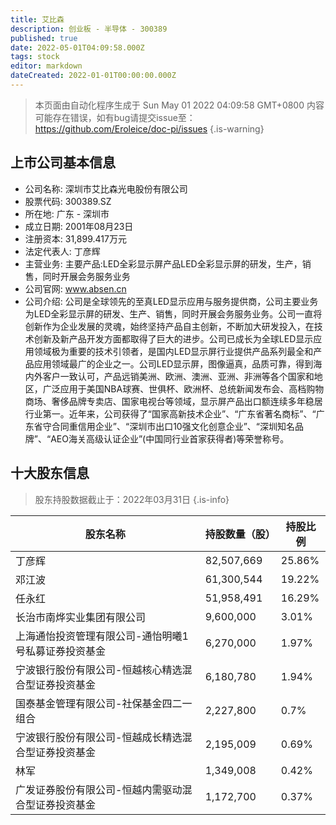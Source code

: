 ```yaml
---
title: 艾比森
description: 创业板 - 半导体 - 300389
published: true
date: 2022-05-01T04:09:58.000Z
tags: stock
editor: markdown
dateCreated: 2022-01-01T00:00:00.000Z
---
```


> 本页面由自动化程序生成于 Sun May 01 2022 04:09:58 GMT+0800
> 内容可能存在错误，如有bug请提交issue至：https://github.com/Eroleice/doc-pi/issues
{.is-warning}

## 上市公司基本信息
- 公司名称: 深圳市艾比森光电股份有限公司
- 股票代码: 300389.SZ
- 所在地: 广东 - 深圳市
- 成立日期: 2001年08月23日
- 注册资本: 31,899.417万元
- 法定代表人: 丁彦辉
- 主营业务: 主要产品:LED全彩显示屏产品LED全彩显示屏的研发，生产，销售，同时开展会务服务业务
- 公司官网: www.absen.cn
- 公司介绍: 公司是全球领先的至真LED显示应用与服务提供商，公司主要业务为LED全彩显示屏的研发、生产、销售，同时开展会务服务业务。公司一直将创新作为企业发展的灵魂，始终坚持产品自主创新，不断加大研发投入，在技术创新及新产品开发方面都取得了巨大的进步。公司已成长为全球LED显示应用领域极为重要的技术引领者，是国内LED显示屏行业提供产品系列最全和产品应用领域最广的企业之一。公司LED显示屏，图像逼真，品质可靠，得到海内外客户一致认可，产品远销美洲、欧洲、澳洲、亚洲、非洲等各个国家和地区，广泛应用于美国NBA球赛、世俱杯、欧洲杯、总统新闻发布会、高档购物商场、奢侈品牌专卖店、国家电视台等领域，显示屏产品出口额连续多年稳居行业第一。近年来，公司获得了“国家高新技术企业”、“广东省著名商标”、“广东省守合同重信用企业”、“深圳市出口10强文化创意企业”、“深圳知名品牌”、“AEO海关高级认证企业”(中国同行业首家获得者)等荣誉称号。


## 十大股东信息
> 股东持股数据截止于：2022年03月31日
{.is-info}

| 股东名称 | 持股数量（股） | 持股比例 |
| --- | --- | --- |
| 丁彦辉 | 82,507,669 | 25.86% |
| 邓江波 | 61,300,544 | 19.22% |
| 任永红 | 51,958,491 | 16.29% |
| 长治市南烨实业集团有限公司 | 9,600,000 | 3.01% |
| 上海通怡投资管理有限公司-通怡明曦1号私募证券投资基金 | 6,270,000 | 1.97% |
| 宁波银行股份有限公司-恒越核心精选混合型证券投资基金 | 6,180,780 | 1.94% |
| 国泰基金管理有限公司-社保基金四二一组合 | 2,227,800 | 0.7% |
| 宁波银行股份有限公司-恒越成长精选混合型证券投资基金 | 2,195,009 | 0.69% |
| 林军 | 1,349,008 | 0.42% |
| 广发证券股份有限公司-恒越内需驱动混合型证券投资基金 | 1,172,700 | 0.37% |




